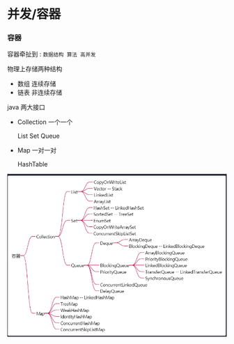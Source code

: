 并发/容器
===
### 容器
容器牵扯到 : `数据结构 算法 高并发`

物理上存储两种结构
  * 数组 连续存储 
  * 链表 非连续存储

java 两大接口
  * Collection 一个一个
    
    List Set Queue
  * Map 一对一对

    HashTable
  
  ![java 容器](img/java_container.png "java 容器")    
